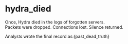 # hydra_died

Once, Hydra died in the logs of forgotten servers.  
Packets were dropped. Connections lost. Silence returned.  

Analysts wrote the final record as:{past_dead_truth}
